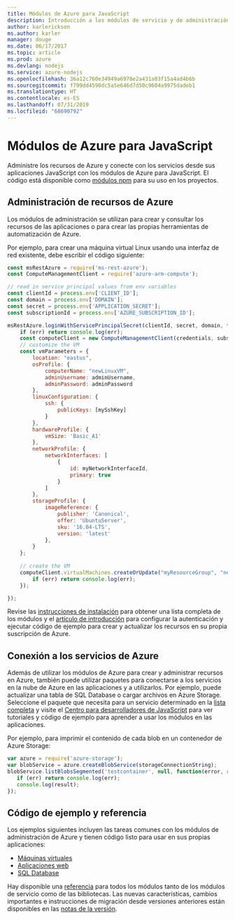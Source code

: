 ```yaml
---
title: Módulos de Azure para JavaScript
description: Introducción a los módulos de servicio y de administración de Azure para JavaScript
author: karlerickson
ms.author: karler
manager: douge
ms.date: 06/17/2017
ms.topic: article
ms.prod: azure
ms.devlang: nodejs
ms.service: azure-nodejs
ms.openlocfilehash: 36a12c760e34949a6978e2a431a03f15a4ad4b6b
ms.sourcegitcommit: f799dd4590dc5a5e646d7d50c9604a9975dadeb1
ms.translationtype: HT
ms.contentlocale: es-ES
ms.lasthandoff: 07/31/2019
ms.locfileid: "68690792"
---
```

# <a name="azure-modules-for-javascript"></a>Módulos de Azure para JavaScript

Administre los recursos de Azure y conecte con los servicios desde sus aplicaciones JavaScript con los módulos de Azure para JavaScript. El código está disponible como [módulos npm](../node-sdk-azure-install.md) para su uso en los proyectos. 

## <a name="manage-azure-resources"></a>Administración de recursos de Azure

Los módulos de administración se utilizan para crear y consultar los recursos de las aplicaciones o para crear las propias herramientas de automatización de Azure. 

Por ejemplo, para crear una máquina virtual Linux usando una interfaz de red existente, debe escribir el código siguiente:

```javascript
const msRestAzure = require('ms-rest-azure');
const ComputeManagementClient = require('azure-arm-compute');

// read in service principal values from env variables
const clientId = process.env['CLIENT_ID'];
const domain = process.env['DOMAIN'];
const secret = process.env['APPLICATION_SECRET'];
const subscriptionId = process.env['AZURE_SUBSCRIPTION_ID'];

msRestAzure.loginWithServicePrincipalSecret(clientId, secret, domain, function (err, credentials, subscriptions) {
    if (err) return console.log(err);
    const computeClient = new ComputeManagementClient(credentials, subscriptionId);
    // customize the VM 
    const vmParameters = {
        location: "eastus",
        osProfile: {
            computerName: "newLinuxVM",
            adminUsername: adminUsername,
            adminPassword: adminPassword
        },
        linuxConfiguration: {
            ssh: {
                publicKeys: [mySshKey]
            }
        },
        hardwareProfile: {
            vmSize: 'Basic_A1'
        },
        networkProfile: {
            networkInterfaces: [
                {
                    id: myNetworkInterfaceId,
                    primary: true
                }
            ]
        },
        storageProfile: {
            imageReference: {
                publisher: 'Canonical',
                offer: 'UbuntuServer',
                sku: '16.04-LTS',
                version: 'latest'
            },
        }
    };
 
    // create the VM
    computeClient.virtualMachines.createOrUpdate("myResourceGroup", "newLinuxVM", vmParameters, function (err, data) {
        if (err) return console.log(err);
    });

});
```

Revise las [instrucciones de instalación](../node-sdk-azure-install.md) para obtener una lista completa de los módulos y el [artículo de introducción](../node-sdk-azure-get-started.md) para configurar la autenticación y ejecutar código de ejemplo para crear y actualizar los recursos en su propia suscripción de Azure. 

## <a name="connect-to-azure-services"></a>Conexión a los servicios de Azure

Además de utilizar los módulos de Azure para crear y administrar recursos en Azure, también puede utilizar paquetes para conectarse a los servicios en la nube de Azure en las aplicaciones y a utilizarlos. Por ejemplo, puede actualizar una tabla de SQL Database o cargar archivos en Azure Storage. Seleccione el paquete que necesita para un servicio determinado en la [lista completa](../node-sdk-azure-install.md) y visite el [Centro para desarrolladores de JavaScript](https://azure.microsoft.com/develop/nodejs/) para ver tutoriales y código de ejemplo para aprender a usar los módulos en las aplicaciones.

Por ejemplo, para imprimir el contenido de cada blob en un contenedor de Azure Storage:

```javascript
var azure = require('azure-storage');
var blobService = azure.createBlobService(storageConnectionString);
blobService.listBlobsSegmented('testcontainer', null, function(error, result, response) {
   if (err) return console.log(err);
   console.log(result);
});
```

## <a name="sample-code-and-reference"></a>Código de ejemplo y referencia

Los ejemplos siguientes incluyen las tareas comunes con los módulos de administración de Azure y tienen código listo para usar en sus propias aplicaciones:

- [Máquinas virtuales](../node-samples-services-compute.md)
- [Aplicaciones web](../node-samples-services-web-and-mobile.md)
- [SQL Database](../node-samples-services-database.md)
   
Hay disponible una [referencia](/javascript/api) para todos los módulos tanto de los módulos de servicio como de las bibliotecas. Las nuevas características, cambios importantes e instrucciones de migración desde versiones anteriores están disponibles en las [notas de la versión](https://github.com/Azure/azure-sdk-for-node/releases).
